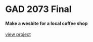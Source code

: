# GAD 2073 Final

#### Make a wesbite for a local coffee shop

[view project](https://kennysexton.github.io/MammothCoffee/index.html)

